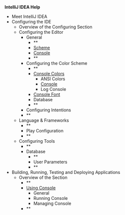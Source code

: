 
**IntelliJ IDEA Help**

 - Meet IntelliJ IDEA
 - Configuring the IDE
	 - Overview of the Configuring Section 
	 - Configuring the Editor 
		 - General
			 - **
			 - [Scheme](Scheme.md)
			 - [Console](ConsoleGeneral.md)
			 - **
		 - Configuring the Color Scheme
			 - **
			 - [Console Colors](ConsoleColorGen.md) 
				 - ANSI Colors
				 - [Console](ConsoleColor.md)
				 - Log Console
			 - [Console Font](ConsoleFont.md)
			- Database
			- **
		- Configuring Intentions
		- **
	- Language & Frameworks
		- **
		- Play Configuration
		- **
	- Configuring Tools   
		- **
		- Database
			- **
			- User Parameters
			- **
- Building, Running, Testing and Deploying Applications
	- Overview of the Section
		- **
		- [Using Console](OverViewConsole.md)
			- General
			- Running Console
			- Managing Console
		- **
